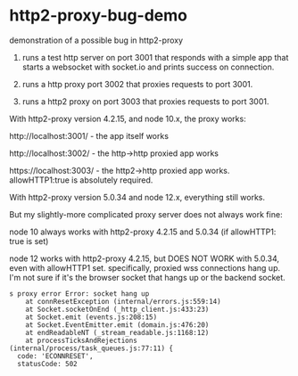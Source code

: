 # http2-proxy-bug-demo
demonstration of a possible bug in http2-proxy

1. runs a test http server on port 3001 that responds with a simple app that starts a websocket with socket.io and prints success on connection. 

2. runs a http proxy port 3002 that proxies requests to port 3001.

3. runs a http2 proxy on port 3003 that proxies requests to port 3001.

With http2-proxy version 4.2.15, and node 10.x, the proxy works:

 http://localhost:3001/ - the app itself works

 http://localhost:3002/ - the http->http proxied app works

 https://localhost:3003/ - the http2->http proxied app works.  allowHTTP1:true is absolutely required.

With http2-proxy version 5.0.34 and node 12.x, everything still works. 

But my slightly-more complicated proxy server does not always work fine:

node 10 always works with http2-proxy 4.2.15 and 5.0.34 (if allowHTTP1: true is set)

node 12 works with http2-proxy 4.2.15, but DOES NOT WORK with 5.0.34, even with allowHTTP1 set.  specifically, proxied wss connections hang up.  I'm not sure if it's the browser socket that hangs up or the backend socket.

```
s proxy error Error: socket hang up
    at connResetException (internal/errors.js:559:14)
    at Socket.socketOnEnd (_http_client.js:433:23)
    at Socket.emit (events.js:208:15)
    at Socket.EventEmitter.emit (domain.js:476:20)
    at endReadableNT (_stream_readable.js:1168:12)
    at processTicksAndRejections (internal/process/task_queues.js:77:11) {
  code: 'ECONNRESET',
  statusCode: 502
  ```
